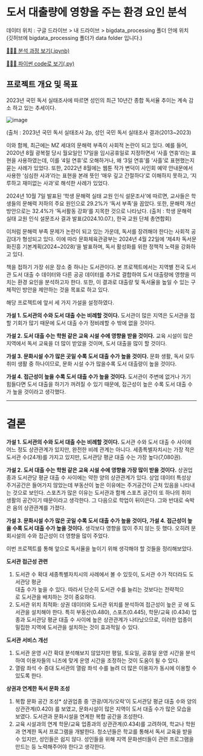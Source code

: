 # 도서 대출량에 영향을 주는 환경 요인 분석
데이터 위치 : 구글 드라이브 > 내 드라이브 > bigdata_processing 폴더 안에 위치 (깃허브에 bigdata_processing 폴더가 data folder 입니다.)

[🙇🏻‍♀️ 분석 과정 보기(.ipynb)](https://github.com/taegyeong0225/bigdata-processing/blob/main/%E1%84%87%E1%85%B5%E1%86%A8%E1%84%83%E1%85%A6%E1%84%8B%E1%85%B5%E1%84%90%E1%85%A5%E1%84%8E%E1%85%A5%E1%84%85%E1%85%B5_%E1%84%80%E1%85%B5%E1%84%86%E1%85%A1%E1%86%AF_%E1%84%83%E1%85%A2%E1%84%8E%E1%85%A6_%E1%84%91%E1%85%B3%E1%84%85%E1%85%A9%E1%84%8C%E1%85%A6%E1%86%A8%E1%84%90%E1%85%B3.ipynb)

[🙇🏻‍♀️ 파이썬 code로 보기(.py)](https://github.com/taegyeong0225/bigdata-processing/blob/main/%E1%84%87%E1%85%B5%E1%86%A8%E1%84%83%E1%85%A6%E1%84%8B%E1%85%B5%E1%84%90%E1%85%A5%E1%84%8E%E1%85%A5%E1%84%85%E1%85%B5_%E1%84%80%E1%85%B5%E1%84%86%E1%85%A1%E1%86%AF_%E1%84%83%E1%85%A2%E1%84%8E%E1%85%A6_%E1%84%91%E1%85%B3%E1%84%85%E1%85%A9%E1%84%8C%E1%85%A6%E1%86%A8%E1%84%90%E1%85%B3.py)

## 프로젝트 개요 및 목표

2023년 국민 독서 실태조사에 따르면 성인의 최근 10년간 종합 독서율 추이는 계속 감소 하고 있는 추세이다.

![image](https://github.com/user-attachments/assets/64094484-2355-4369-bfd9-aea770d0bb7d)

(출처 : 2023년 국민 독서 실태조사 2p, 성인 국민 독서 실태조사 결과(2013~2023)

 이와 함께, 최근에는 MZ 세대의 문해력 부족이 사회적 논란이 되고 있다. 예를 들어, 2020년 8월 광복절 당시 월요일인 17일을 임시공휴일로 지정하면서 ‘사흘 연휴’라는 표현을 사용하였는데, 이를 ‘4일 연휴’로 오해하거나, 왜 ‘3일 연휴’를 ‘사흘’로 표현했는지 묻는 사례가 있었다. 또한, 2022년 8월에는 웹툰 작가 변덕이 사인회 예약 안내문에서 사용한 ‘심심한 사과’라는 표현을 본래 뜻인 ‘매우 깊고 간절하다’로 이해하지 못하고, ‘지루하고 재미없는 사과’로 해석한 사례가 있었다.

 2024년 10월 7일 발표된 ‘학생 문해력 실태 교원 인식 설문조사’에 따르면, 교사들은 학생들의 문해력 저하의 주요 원인으로 29.2%가 ‘독서 부족’을 꼽았다. 또한, 문해력 개선 방안으로는 32.4%가 ‘독서활동 강화’를 지목한 것으로 나타났다.
 (출처 : 학생 문해력 실태 교원 인식 설문조사 결과 발표(2024.10.07.), 한국 교원 단체 총연합회)


 이처럼 문해력 부족 문제가 논란이 되고 있는 가운데, 독서를 장려해야 한다는 사회적 공감대가 형성되고 있다. 이에 따라 문화체육관광부는 2024년 4월 22일에 ‘제4차 독서문화진흥 기본계획(2024~2028)’을 발표하며, 독서 활성화를 위한 정책적 노력을 강화하고 있다.

 책을 접하기 가장 쉬운 장소 중 하나는 도서관이다. 본 프로젝트에서는 지역별 전국 도서관 도서 대출 수 데이터와 다른 공공 데이터를 추가로 결합하여 도서 대출량에 영향을 미치는 환경 요인을 분석하고자 한다. 또한, 이 결과로 대출량 및 독서율을 높일 수 있는 구체적인 방안을 제안하는 것을 목표로 하고 있다.

해당 프로젝트에 앞서 세 가지 가설을 설정하였다.

**가설 1. 도서관의 수와 도서 대출 수는 비례할 것이다.**
  도서관이 많은 지역은 도서관을 접할 기회가 많기 때문에 도서 대출 수가 정비례할 수 밖에 없을 것이다.

**가설 2. 도서 대출 수는 학원 같은 교육 시설 수에 영향을 받을 것이다.**
  교육 시설이 많은 지역에서 독서 교육을 더 많이 받았을 것이며, 도서 대출을 많이 할 것이다.

**가설 3. 문화시설 수가 많은 곳일 수록 도서 대출 수가 높을 것이다.**
  문화 생활, 독서 모두 취미 생활 중 하나이므로, 문화 시설 수가 많을수록 도서 대출량이 높을 것이다. 

**가설 4. 접근성이 높을 수록 도서 대출 수가 높을 것이다.**
  도서관이 주변에 없거나 가기 힘들다면 도서 대출을 하기가 꺼려질 수 있기 때문에, 접근성이 높은 수록 도서 대출 수가 높을 것이라고 생각했다.
  
  -------------------------------------------------------
  
 #  결론

**가설 1. 도서관의 수와 도서 대출 수는 비례할 것이다.** 
  도서관 수와 도서 대출 수 사이에 어느 정도 상관관계가 있지만, 완전한 비례 관계는 아니다. 세종특별자치시는 가장 적은 도서관 수(24개)를 가지고 있지만, 도서관당 평균 대출 수는 가장 높다(7,080권).

**가설 2. 도서 대출 수는 학원 같은 교육 시설 수에 영향을 가장 많이 받을 것이다.**
상권업종과 도서관당 평균 대출 수 사이에는 약한 양의 상관관계가 있다. 상업 데이터 특성상 주거공간은 들어가지 않았는데 부동산이 높은 이유에는 주거공간이 근처 있음을 나타내는 것으로 보인다. 스포츠가 많은 이유는 도서관과 함께 스포츠 공간이 또 하나의 취미 생활의 공간이기 때문이라고 생각한다. 그 다음으로 학업이 뒤이은다. 그와 반대로 숙박은 음의 상관관계를 가졌다.

**가설 3. 문화시설 수가 많은 곳일 수록 도서 대출 수가 높을 것이다, 
가설 4. 접근성이 높을 수록 도서 대출 수가 높을 것이다.**
  생각보다 영향을 많이 주지 않는 듯 했다. 오히려 문회시설의 수와 접근성이 더 영향을 많이 주었다. 

이번 프로젝트를 통해 앞으로 독서율을 높이기 위해 생각해야 할 것들을 정리해보았다.
 
**도서관 접근성 관련**
 1. 도서관 수 확대   세종특별자치시의 사례에서 볼 수 있듯이, 도서관 수가 적더라도 도서관당 평균  
   대출 수가 높을 수 있다. 따라서 단순히 도서관 수를 늘리는 것보다는 전략적으  
   로 도서관을 배치하는 것이 중요하다.
 2. 도서관 위치 최적화: 상권 데이터와 도서관 위치를 분석하여 접근성이 높은 곳
  에 도서관을 설치해야 한다. 특히 부동산(0.480), 스포츠(0.445), 학문/교육
  (0.434) 업종과 도서관당 평균 대출 수 사이에 높은 상관관계가 나타났으므로, 
  이러한 업종이 밀집한 지역에 도서관을 설치하는 것이 효과적일 수 있다.

**도서관 서비스 개선**
 1. 도서관 운영 시간 확대  분석해보지 않았지만 평일, 토요일, 공휴일 운영 시간을 분석하여 이용자들의 
  니즈에 맞게 운영 시간을 조정하는 것이 도움이 될 수 있다.
 2. 열람 좌석 수 증대
  도서관의 열람 좌석 수를 늘려 더 많은 이용자가 동시에 이용할 수 있도록 한다.

**상권과 연계한 독서 문화 조성**
1. 복합 문화 공간 조성*
  상권업종 중 ‘관광/여가/오락’이 도서관당 평균 대출 수와 양의 상관관계(0.420)
  를 보였고, 문화시설이 많은 지역이 도서 대출 수가 많은 모습을 보였다.
  도서관과 문화시설을 연계한 복합 공간을 조성한다.
2. 교육 시설과의 연계
  학문/교육 업종과의 상관관계(0.434)를 고려하여, 학교나 학원과 연계한 독서 
  프로그램을 개발한다. 청소년들은 학교를 통해서 독서 교육을 받을 수 있지만, 
  성인들은 쉽지 않다. 성인들을 위해 지역 문화센터들이 관련 프로그램을 만드는 
  등 노력해주어야 한다고 생각한다.


